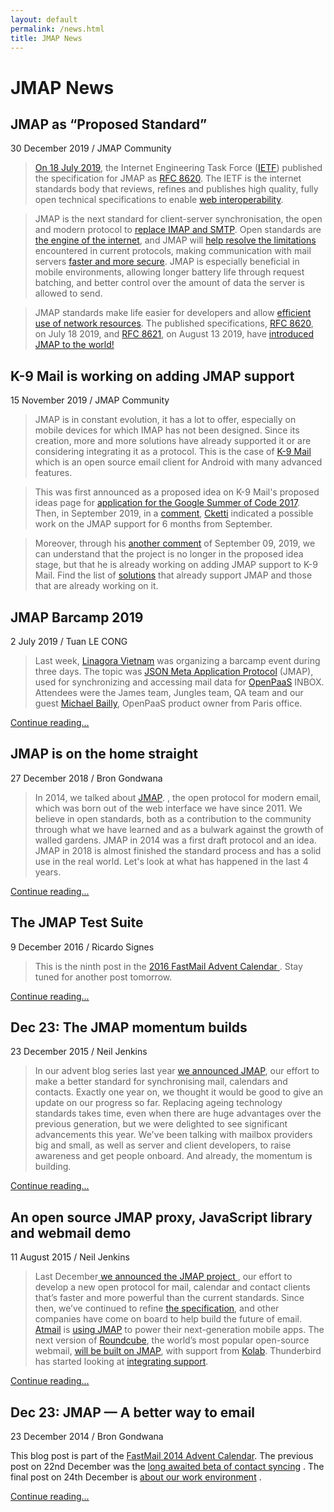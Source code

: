 ```yaml
---
layout: default
permalink: /news.html
title: JMAP News
---
```

# JMAP News

## JMAP as “Proposed Standard”

30 December 2019 / JMAP Community

> [On 18 July 2019](https://twitter.com/Fastmail/status/1152281229083009025), the Internet Engineering Task Force ([IETF](https://ietf.org/about)) published the specification for JMAP as [RFC 8620](https://tools.ietf.org/html/rfc8620). The IETF is the internet standards body that reviews, refines and publishes high quality, fully open technical specifications to enable [web interoperability](https://www.coywolf.news/email/jmap-open-standard/).

> JMAP is the next standard for client-server synchronisation, the open and modern protocol to [replace IMAP and SMTP](https://www.coywolf.news/email/jmap-open-standard/). Open standards are [the engine of the internet](https://fastmail.blog/2019/08/16/jmap-new-email-open-standard/), and JMAP will [help resolve the limitations](https://hub.packtpub.com/ietf-proposes-json-meta-application-protocol-jmap-as-the-next-standard-for-email-protocols/) encountered in current protocols, making communication with mail servers [faster and more secure](https://www.coywolf.news/email/jmap-open-standard/). JMAP is especially beneficial in mobile environments, allowing longer battery life through request batching, and better control over the amount of data the server is allowed to send.

> JMAP standards make life easier for developers and allow [efficient use of network resources](https://hub.packtpub.com/ietf-proposes-json-meta-application-protocol-jmap-as-the-next-standard-for-email-protocols/). The published specifications, [RFC 8620](https://tools.ietf.org/html/rfc8620), on July 18 2019, and [RFC 8621](https://tools.ietf.org/html/rfc8621), on August 13 2019, have [introduced JMAP to the world!](https://fastmail.blog/2019/08/16/jmap-new-email-open-standard/)

## K-9 Mail is working on adding JMAP support

15 November 2019 / JMAP Community

> JMAP is in constant evolution, it has a lot to offer, especially on mobile devices for which IMAP has not been designed. Since its creation, more and more solutions have already supported it or are considering integrating it as a protocol. This is the case of [K-9 Mail](https://k9mail.github.io/) which is an open source email client for Android with many advanced features.

>This was first announced as a proposed idea on K-9 Mail's proposed ideas page for [application for the Google Summer of Code 2017](https://github.com/k9mail/k-9/wiki/Google-Summer-of-Code-2017#jmap).
Then, in September 2019, in a [comment](https://github.com/k9mail/k-9/issues/3272#issuecomment-528326161), [Cketti](https://github.com/cketti) indicated a possible work on the JMAP support for 6 months from September.

> Moreover, through his [another comment](https://gitter.im/apache/james-project?at=5d766ca4c5939027203eb09d) of September 09, 2019, we can understand that the project is no longer in the proposed idea stage, but that he is already working on adding JMAP support to K-9 Mail.
> Find the list of [solutions](https://jmap.io/software.html) that already support JMAP and those that are already working on it.

## JMAP Barcamp 2019

2 July 2019 / Tuan LE CONG

>Last week, [Linagora Vietnam](http://linagora.vn/) was organizing a barcamp event during three days. The topic was [JSON Meta Application Protocol](https://jmap.io/) (JMAP), used for synchronizing and accessing mail data for [OpenPaaS](https://open-paas.org/) INBOX. Attendees were the James team, Jungles team, QA team and our guest [Michael Bailly](https://medium.com/@MichaelBailly), OpenPaaS product owner from Paris office.

[Continue reading...](https://medium.com/linagora-engineering/jmap-barcamp-2019-5212944c3731)


## JMAP is on the home straight

27 December 2018 / Bron Gondwana

>In 2014, we talked about [JMAP](https://fastmail.blog/2014/12/23/jmap-a-better-way-to-email/).  , the open protocol for modern email, which was born out of the web interface we have since 2011. We believe in open standards, both as a contribution to the community through what we have learned and as a bulwark against the growth of walled gardens.
JMAP in 2014 was a first draft protocol and an idea. JMAP in 2018 is almost finished the standard process and has a solid use in the real world.
Let's look at what has happened in the last 4 years.

[Continue reading...](https://fastmail.blog/2018/12/27/jmap-is-on-the-home-straight/)


## The JMAP Test Suite

9 December 2016 / Ricardo Signes

>This is the ninth post in the  [2016 FastMail Advent Calendar ](https://fastmail.blog/2016/12/01/fastmail-advent-2016/). Stay tuned for another post tomorrow.

[Continue reading...](https://fastmail.blog/2016/12/09/jmap-test-suite/)

## Dec 23: The JMAP momentum builds

23 December 2015 / Neil Jenkins

> In our advent blog series last year [we announced JMAP](https://fastmail.blog/2014/12/23/jmap-a-better-way-to-email/), our effort to make a better standard for synchronising mail, calendars and contacts. Exactly one year on, we thought it would be good to give an update on our progress so far. Replacing ageing technology standards takes time, even when there are huge advantages over the previous generation, but we were delighted to see significant advancements this year. We've been talking with mailbox providers big and small, as well as server and client developers, to raise awareness and get people onboard. And already, the momentum is building.

[Continue reading...](https://fastmail.blog/2015/12/23/the-jmap-momentum-builds/)

## An open source JMAP proxy, JavaScript library and webmail demo

11 August 2015 / Neil Jenkins

>Last December[ we announced the JMAP project ](https://fastmail.blog/2014/12/23/jmap-a-better-way-to-email/), our effort to develop a new open protocol for mail, calendar and contact clients that’s faster and more powerful than the current standards. Since then, we’ve continued to refine  [the specification](http://jmap.io/spec.html), and other companies have come on board to help build the future of email.  [Atmail](https://www.atmail.com/) is [using JMAP](https://www.atmail.com/blog/future-inbox) to power their next-generation mobile apps. The next version of [Roundcube](https://roundcube.net/), the world’s most popular open-source webmail, [will be built on JMAP](https://exote.ch/blogs/aseigo/2015/07/03/roundcube-next-the-next-steps/), with support from  [Kolab](https://kolab.org/). Thunderbird has started looking at [integrating support](https://www.google-melange.com/gsoc/project/details/google/gsoc2015/sshagarwal/5733935958982656).

[Continue reading...](https://fastmail.blog/2015/08/11/an-open-source-jmap-proxy-javascript-library-and-webmail-demo/)


## Dec 23: JMAP — A better way to email

23 December 2014 / Bron Gondwana

This blog post is part of the [ FastMail 2014 Advent Calendar](https://docs.framasoft.org/fr/grav/).
 The previous post on 22nd December was the  [long awaited beta of contact syncing](https://fastmail.blog/2014/12/22/carddav-beta-release/) . The final post on 24th December is [ about our work environment](https://fastmail.blog/2014/12/24/working-at-fastmail/) .

[Continue reading...](https://fastmail.blog/2014/12/23/jmap-a-better-way-to-email/)
